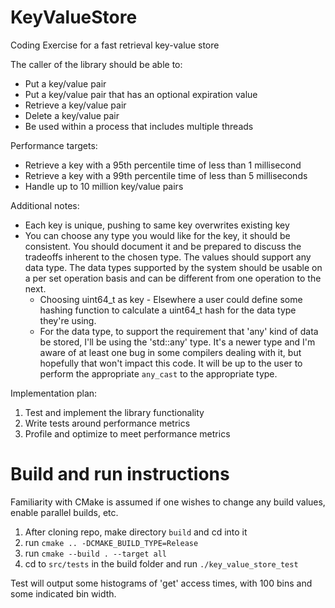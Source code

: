 # KeyValueStore
Coding Exercise for a fast retrieval key-value store

The caller of the library should be able to:

* Put a key/value pair
* Put a key/value pair that has an optional expiration value
* Retrieve a key/value pair
* Delete a key/value pair
* Be used within a process that includes multiple threads

Performance targets:

* Retrieve a key with a 95th percentile time of less than 1 millisecond
* Retrieve a key with a 99th percentile time of less than 5 milliseconds
* Handle up to 10 million key/value pairs

Additional notes:

* Each key is unique, pushing to same key overwrites existing key
* You can choose any type you would like for the key, it should be consistent. You should document it and be prepared to
  discuss the tradeoffs inherent to the chosen type. The values should support any data type. The data types supported 
  by the system should be usable on a per set operation basis and can be different from one operation to the next.
  - Choosing uint64_t as key - Elsewhere a user could define some hashing function to calculate a uint64_t hash for
    the data type they're using.
  - For the data type, to support the requirement that 'any' kind of data be stored, I'll be using the 'std::any' type.
    It's a newer type and I'm aware of at least one bug in some compilers dealing with it, but hopefully that won't 
    impact this code. It will be up to the user to perform the appropriate `any_cast` to the appropriate type.

Implementation plan:

1. Test and implement the library functionality
2. Write tests around performance metrics
3. Profile and optimize to meet performance metrics

# Build and run instructions
Familiarity with CMake is assumed if one wishes to change any build values, enable parallel builds, etc.
1. After cloning repo, make directory `build` and cd into it
2. run `cmake .. -DCMAKE_BUILD_TYPE=Release`
3. run `cmake --build . --target all`
4. cd to `src/tests` in the build folder and run `./key_value_store_test`

Test will output some histograms of 'get' access times, with 100 bins and some indicated bin width.
